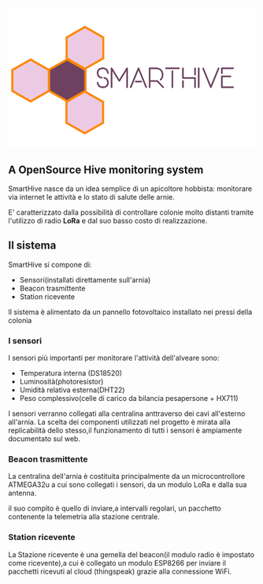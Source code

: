 [logo]:logo.png
![logo]
## A OpenSource Hive monitoring system
SmartHive nasce da un idea semplice di un apicoltore hobbista: monitorare via internet le attività e lo stato di salute delle arnie.

E' caratterizzato dalla possibilità di controllare colonie molto distanti tramite l'utilizzo di radio **LoRa** e dal suo basso costo di realizzazione. 
## Il sistema
SmartHive si compone di:
* Sensori(installati direttamente sull'arnia)
* Beacon trasmittente
* Station ricevente

Il sistema è alimentato da un pannello fotovoltaico installato nei pressi della colonia
### I sensori
I sensori più importanti per monitorare l'attività dell'alveare sono:
* Temperatura interna (DS18520)
* Luminosità(photoresistor)
* Umidità relativa esterna(DHT22)
* Peso complessivo(celle di carico da bilancia pesapersone + HX711)

I sensori verranno collegati alla centralina anttraverso dei cavi all'esterno all'arnia.
La scelta dei componenti utilizzati nel progetto è mirata alla replicabilità dello stesso,il funzionamento di tutti i sensori è ampiamente documentato sul web. 
### Beacon trasmittente
La centralina dell'arnia è costituita principalmente da un microcontrollore ATMEGA32u a cui sono collegati i sensori, da un modulo LoRa e dalla sua antenna.

il suo compito è quello di inviare,a intervalli regolari, un pacchetto contenente la telemetria alla stazione centrale. 
### Station ricevente
La Stazione ricevente è una gemella del beacon(il modulo radio è impostato come ricevente),a cui è collegato un modulo ESP8266 per inviare il pacchetti ricevuti al cloud (thingspeak) grazie alla connessione WiFi.
